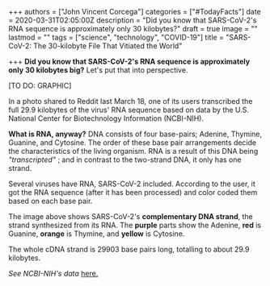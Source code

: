 +++
authors = ["John Vincent Corcega"]
categories = ["#TodayFacts"]
date = 2020-03-31T02:05:00Z
description = "Did you know that SARS-CoV-2's RNA sequence is approximately only 30 kilobytes?"
draft = true
image = ""
lastmod = ""
tags = ["science", "technology", "COVID-19"]
title = "SARS-CoV-2: The 30-kilobyte File That Vitiated the World"

+++
**Did you know that SARS-CoV-2's RNA sequence is approximately only 30 kilobytes big?** Let's put that into perspective.

\[TO DO: GRAPHIC\]

In a photo shared to Reddit last March 18, one of its users transcribed the full 29.9 kilobytes of the virus' RNA sequence based on data by the U.S. National Center for Biotechnology Information (NCBI-NIH).

**What is RNA, anyway?** DNA consists of four base-pairs; Adenine, Thymine, Guanine, and Cytosine. The order of these base pair arrangements decide the characteristics of the living organism. RNA is a result of this DNA being _"transcripted"_ ; and in contrast to the two-strand DNA, it only has one strand.

Several viruses have RNA, SARS-CoV-2 included. According to the user, it got the RNA sequence (after it has been processed) and color coded them based on each base pair.

The image above shows SARS-CoV-2's **complementary DNA strand**, the strand synthesized from its RNA. The **purple** parts show the Adenine, **red** is Guanine, **orange** is Thymine, and **yellow** is Cytosine.

The whole cDNA strand is 29903 base pairs long, totalling to about 29.9 kilobytes.

_See NCBI-NIH's data_ [here.](https://www.ncbi.nlm.nih.gov/nuccore/MN908947.3)